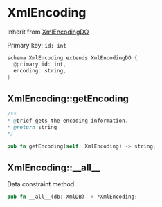 # XmlEncoding

Inherit from [XmlEncodingDO](./XmlEncodingDO.md)

Primary key: `id: int`

```rust
schema XmlEncoding extends XmlEncodingDO {
  @primary id: int,
  encoding: string,
}
```
## XmlEncoding::getEncoding

```java
/**
* @brief gets the encoding information.
* @return string 
*/
```
```rust
pub fn getEncoding(self: XmlEncoding) -> string;
```
## XmlEncoding::\_\_all\_\_

Data constraint method.

```rust
pub fn __all__(db: XmlDB) -> *XmlEncoding;
```
